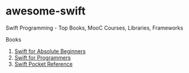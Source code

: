 # awesome-swift
Swift Programming - Top Books, MooC Courses, Libraries, Frameworks

Books
1. [Swift for Absolute Beginners](http://www.apress.com/9781484208878?gtmf=f)
2. [Swift for Programmers](http://www.pearsonhighered.com/educator/product/Swift-for-Programmers/9780134021362.page)
3. [Swift Pocket Reference](http://shop.oreilly.com/product/0636920035640.do)



